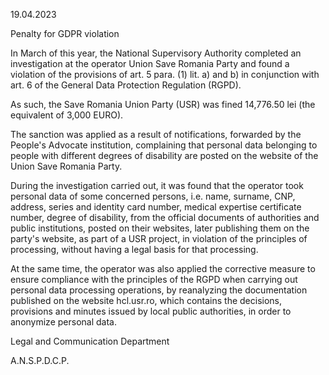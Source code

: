 19.04.2023

Penalty for GDPR violation

In March of this year, the National Supervisory Authority completed an investigation at the operator Union Save Romania Party and found a violation of the provisions of art. 5 para. (1) lit. a) and b) in conjunction with art. 6 of the General Data Protection Regulation (RGPD).

As such, the Save Romania Union Party (USR) was fined 14,776.50 lei (the equivalent of 3,000 EURO).

The sanction was applied as a result of notifications, forwarded by the People's Advocate institution, complaining that personal data belonging to people with different degrees of disability are posted on the website of the Union Save Romania Party.

During the investigation carried out, it was found that the operator took personal data of some concerned persons, i.e. name, surname, CNP, address, series and identity card number, medical expertise certificate number, degree of disability, from the official documents of authorities and public institutions, posted on their websites, later publishing them on the party's website, as part of a USR project, in violation of the principles of processing, without having a legal basis for that processing.

At the same time, the operator was also applied the corrective measure to ensure compliance with the principles of the RGPD when carrying out personal data processing operations, by reanalyzing the documentation published on the website hcl.usr.ro, which contains the decisions, provisions and minutes issued by local public authorities, in order to anonymize personal data.

Legal and Communication Department

A.N.S.P.D.C.P.

